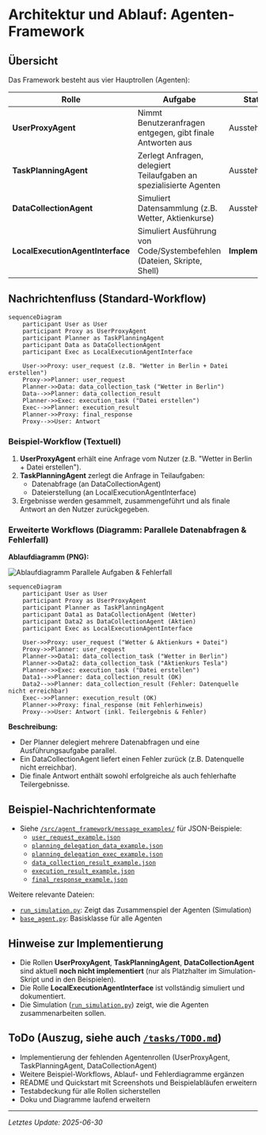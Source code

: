 
# Architektur und Ablauf: Agenten-Framework


## Übersicht

Das Framework besteht aus vier Hauptrollen (Agenten):

| Rolle                      | Aufgabe                                                        | Status         | Speicherort/Datei                                      |
|----------------------------|----------------------------------------------------------------|----------------|--------------------------------------------------------|
| **UserProxyAgent**         | Nimmt Benutzeranfragen entgegen, gibt finale Antworten aus      | Ausstehend     | (geplant: `/src/agent_framework/roles/user_proxy_agent.py`) |
| **TaskPlanningAgent**      | Zerlegt Anfragen, delegiert Teilaufgaben an spezialisierte Agenten | Ausstehend     | (geplant: `/src/agent_framework/roles/task_planning_agent.py`) |
| **DataCollectionAgent**    | Simuliert Datensammlung (z.B. Wetter, Aktienkurse)              | Ausstehend     | (geplant: `/src/agent_framework/roles/data_collection_agent.py`) |
| **LocalExecutionAgentInterface** | Simuliert Ausführung von Code/Systembefehlen (Dateien, Skripte, Shell) | **Implementiert** | [`local_execution_agent_interface.py`](../src/agent_framework/roles/local_execution_agent_interface.py) |



## Nachrichtenfluss (Standard-Workflow)

```mermaid
sequenceDiagram
    participant User as User
    participant Proxy as UserProxyAgent
    participant Planner as TaskPlanningAgent
    participant Data as DataCollectionAgent
    participant Exec as LocalExecutionAgentInterface

    User->>Proxy: user_request (z.B. "Wetter in Berlin + Datei erstellen")
    Proxy->>Planner: user_request
    Planner->>Data: data_collection_task ("Wetter in Berlin")
    Data-->>Planner: data_collection_result
    Planner->>Exec: execution_task ("Datei erstellen")
    Exec-->>Planner: execution_result
    Planner->>Proxy: final_response
    Proxy-->>User: Antwort
```

### Beispiel-Workflow (Textuell)

1. **UserProxyAgent** erhält eine Anfrage vom Nutzer (z.B. "Wetter in Berlin + Datei erstellen").
2. **TaskPlanningAgent** zerlegt die Anfrage in Teilaufgaben:
    - Datenabfrage (an DataCollectionAgent)
    - Dateierstellung (an LocalExecutionAgentInterface)
3. Ergebnisse werden gesammelt, zusammengeführt und als finale Antwort an den Nutzer zurückgegeben.



### Erweiterte Workflows (Diagramm: Parallele Datenabfragen & Fehlerfall)

**Ablaufdiagramm (PNG):**

![Ablaufdiagramm Parallele Aufgaben & Fehlerfall](assets/ablauf_agenten_workflow_parallel_fehler.png)

```mermaid
sequenceDiagram
    participant User as User
    participant Proxy as UserProxyAgent
    participant Planner as TaskPlanningAgent
    participant Data1 as DataCollectionAgent (Wetter)
    participant Data2 as DataCollectionAgent (Aktien)
    participant Exec as LocalExecutionAgentInterface

    User->>Proxy: user_request ("Wetter & Aktienkurs + Datei")
    Proxy->>Planner: user_request
    Planner->>Data1: data_collection_task ("Wetter in Berlin")
    Planner->>Data2: data_collection_task ("Aktienkurs Tesla")
    Planner->>Exec: execution_task ("Datei erstellen")
    Data1-->>Planner: data_collection_result (OK)
    Data2-->>Planner: data_collection_result (Fehler: Datenquelle nicht erreichbar)
    Exec-->>Planner: execution_result (OK)
    Planner->>Proxy: final_response (mit Fehlerhinweis)
    Proxy-->>User: Antwort (inkl. Teilergebnis & Fehler)
```

**Beschreibung:**
- Der Planner delegiert mehrere Datenabfragen und eine Ausführungsaufgabe parallel.
- Ein DataCollectionAgent liefert einen Fehler zurück (z.B. Datenquelle nicht erreichbar).
- Die finale Antwort enthält sowohl erfolgreiche als auch fehlerhafte Teilergebnisse.


## Beispiel-Nachrichtenformate

- Siehe [`/src/agent_framework/message_examples/`](../src/agent_framework/message_examples/) für JSON-Beispiele:
  - [`user_request_example.json`](../src/agent_framework/message_examples/user_request_example.json)
  - [`planning_delegation_data_example.json`](../src/agent_framework/message_examples/planning_delegation_data_example.json)
  - [`planning_delegation_exec_example.json`](../src/agent_framework/message_examples/planning_delegation_exec_example.json)
  - [`data_collection_result_example.json`](../src/agent_framework/message_examples/data_collection_result_example.json)
  - [`execution_result_example.json`](../src/agent_framework/message_examples/execution_result_example.json)
  - [`final_response_example.json`](../src/agent_framework/message_examples/final_response_example.json)

Weitere relevante Dateien:
- [`run_simulation.py`](../src/agent_framework/run_simulation.py): Zeigt das Zusammenspiel der Agenten (Simulation)
- [`base_agent.py`](../src/agent_framework/core/base_agent.py): Basisklasse für alle Agenten


## Hinweise zur Implementierung

- Die Rollen **UserProxyAgent**, **TaskPlanningAgent**, **DataCollectionAgent** sind aktuell **noch nicht implementiert** (nur als Platzhalter im Simulation-Skript und in den Beispielen).
- Die Rolle **LocalExecutionAgentInterface** ist vollständig simuliert und dokumentiert.
- Die Simulation ([`run_simulation.py`](../src/agent_framework/run_simulation.py)) zeigt, wie die Agenten zusammenarbeiten sollen.


## ToDo (Auszug, siehe auch [`/tasks/TODO.md`](../tasks/TODO.md))
- Implementierung der fehlenden Agentenrollen (UserProxyAgent, TaskPlanningAgent, DataCollectionAgent)
- Weitere Beispiel-Workflows, Ablauf- und Fehlerdiagramme ergänzen
- README und Quickstart mit Screenshots und Beispielabläufen erweitern
- Testabdeckung für alle Rollen sicherstellen
- Doku und Diagramme laufend erweitern

---

*Letztes Update: 2025-06-30*
